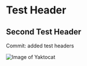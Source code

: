 # Test Header
## Second Test Header


Commit: added test headers


![Image of Yaktocat](https://octodex.github.com/images/yaktocat.png)
